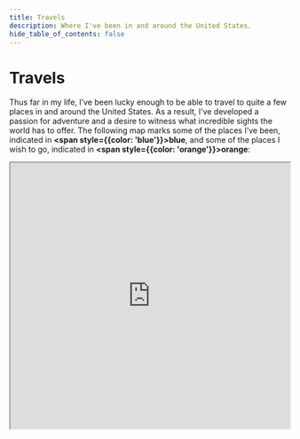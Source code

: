 ```yaml
---
title: Travels
description: Where I've been in and around the United States.
hide_table_of_contents: false
---
```


# Travels

Thus far in my life, I’ve been lucky enough to be able to travel to quite a few places in and around the United States.
As a result, I’ve developed a passion for adventure and a desire to witness what incredible sights the world has to
offer. The following map marks some of the places I’ve been, indicated in **<span style={{color: 'blue'}}>blue</span>**, and some of the places I wish to go,
indicated in **<span style={{color: 'orange'}}>orange</span>**:

<iframe src="https://www.google.com/maps/d/u/0/embed?mid=1f8yl-f64iHLaWGpgEwBasJlDJ28&ehbc=2E312F" width="100%" height="480"></iframe>